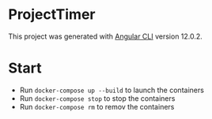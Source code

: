 # ProjectTimer

This project was generated with [Angular CLI](https://github.com/angular/angular-cli) version 12.0.2.

# Start
- Run `docker-compose up --build` to launch the containers
- Run `docker-compose stop` to stop the containers
- Run `docker-compose rm` to remov the containers
